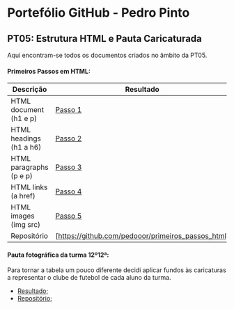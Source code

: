 # Portefólio GitHub - Pedro Pinto

## PT05: Estrutura HTML e Pauta Caricaturada

Aqui encontram-se todos os documentos criados no âmbito da PT05.


#### Primeiros Passos em HTML:

| Descrição | Resultado |
| ------ | ------ |
| HTML document (h1 e p) | [Passo 1][passo1] |
| HTML headings (h1 a h6) | [Passo 2][passo2] |
| HTML paragraphs (p e p) | [Passo 3][passo3] |
| HTML links (a href) | [Passo 4][passo4] |
| HTML images (img src) | [Passo 5][passo5] |
| Repositório | [https://github.com/pedooor/primeiros_passos_html] |

#### Pauta fotográfica da turma 12º12ª:

Para tornar a tabela um pouco diferente decidi aplicar fundos às caricaturas a representar o clube de futebol de cada aluno da turma. 

- [Resultado;](https://pedooor.github.io/pt05_tabela/)
- [Repositório;](https://github.com/pedooor/pt05_tabela)


[passo1]: <https://pedooor.github.io/primeiros_passos_html/documento.html>
[passo2]: <https://pedooor.github.io/primeiros_passos_html/cabecalhos.html>
[passo3]: <https://pedooor.github.io/primeiros_passos_html/paragrafo.html>
[passo4]: <https://pedooor.github.io/primeiros_passos_html/links.html>
[passo5]: <https://pedooor.github.io/primeiros_passos_html/imagem.html>

